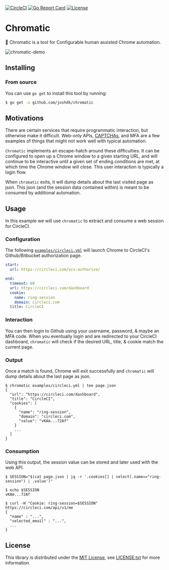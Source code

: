 [![CircleCI][circleci-badge]][circleci-link]
[![Go Report Card][go-report-card-badge]][go-report-card-link]
[![License][license-badge]][license-link]

# Chromatic

🍪 Chromatic is a tool for Configurable human assisted Chrome automation.

![chromatic-demo](https://user-images.githubusercontent.com/307183/43058824-72d6681e-8dfe-11e8-94d2-2e71d847d425.gif)

## Installing

### From source

You can use `go get` to install this tool by running:

```bash
$ go get -u github.com/joshdk/chromatic
```

## Motivations

There are certain services that require programmatic interaction, but otherwise make it difficult. Web-only APIs, [CAPTCHAs](https://en.wikipedia.org/wiki/CAPTCHA), and MFA are a few examples of things that might not work well with typical automation.

`Chromatic` implements an escape-hatch around these difficulties. It can be configured to open up a Chrome window to a given starting URL, and will continue to be interactive until a given set of ending conditions are met, at which time the Chrome window will close. This user interaction is typically a login flow.

When `chromatic` exits, it will dump details about the last visited page as json. This json (and the session data contained within) is meant to be consumed by additional automation.

## Usage

In this example we will use `chromatic` to extract and consume a web session for CircleCI.

### Configuration

The following [`examples/circleci.yml`](https://github.com/joshdk/chromatic/blob/master/examples/circleci.yml) will launch Chrome to CircleCI's Github/Bitbucket authorization page.

```yaml
start:
  url: https://circleci.com/vcs-authorize/

end:
  timeout: 60
  url: https://circleci.com/dashboard
  cookie:
    name: ring-session
    domain: circleci.com
  title: CircleCI
```

### Interaction

You can then login to Github using your username, password, & maybe an MFA code. When you eventually login and are redirected to your CircleCI dashboard, `chromatic` will check if the desired URL, title, & cookie match the current page.

### Output

Once a match is found, Chrome will exit successfully and `chromatic` will dump details about the last page as json.

```
$ chromatic examples/circleci.yml | tee page.json
{
  "url": "https://circleci.com/dashboard",
  "title": "CircleCI",
  "cookies": [
    {
      "name": "ring-session",
      "domain": "circleci.com",
      "value": "vKAm...72Af"
    }
    ...
  ]
}
```

### Consumption

Using this output, the session value can be stored and later used with the web API.

```
$ SESSION="$(cat page.json | jq -r '.cookies[] | select(.name=="ring-session") | .value')"

$ echo $SESSION
vKAm...72Af

$ curl -H "Cookie: ring-session=$SESSION" https://circleci.com/api/v1/me
{
  "name" : "...",
  "selected_email" : "...",
  ...
}
```

## License

This library is distributed under the [MIT License][license-link], see [LICENSE.txt][license-file] for more information.

[circleci-badge]:         https://circleci.com/gh/joshdk/chromatic.svg?&style=shield
[circleci-link]:          https://circleci.com/gh/joshdk/chromatic/tree/master
[go-report-card-badge]:   https://goreportcard.com/badge/github.com/joshdk/chromatic
[go-report-card-link]:    https://goreportcard.com/report/github.com/joshdk/chromatic
[license-badge]:          https://img.shields.io/badge/license-MIT-green.svg
[license-file]:           https://github.com/joshdk/chromatic/blob/master/LICENSE.txt
[license-link]:           https://opensource.org/licenses/MIT

